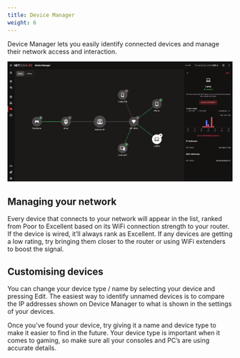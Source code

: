 ```yaml
---
title: Device Manager
weight: 6
---
```


Device Manager lets you easily identify connected devices and manage their network access and interaction.

![Device Manager Page](device-manager/2024-10-01-16-43-34-image.png)

## Managing your network

Every device that connects to your network will appear in the list, ranked from Poor to Excellent based on its WiFi connection strength to your router. If the device is wired, it’ll always rank as Excellent. If any devices are getting a low rating, try bringing them closer to the router or using WiFi extenders to boost the signal.

## Customising devices

You can change your device type / name by selecting your device and pressing Edit. The easiest way to identify unnamed devices is to compare the IP addresses shown on Device Manager to what is shown in the settings of your devices.

Once you’ve found your device, try giving it a name and device type to make it easier to find in the future. Your device type is important when it comes to gaming, so make sure all your consoles and PC’s are using accurate details.
